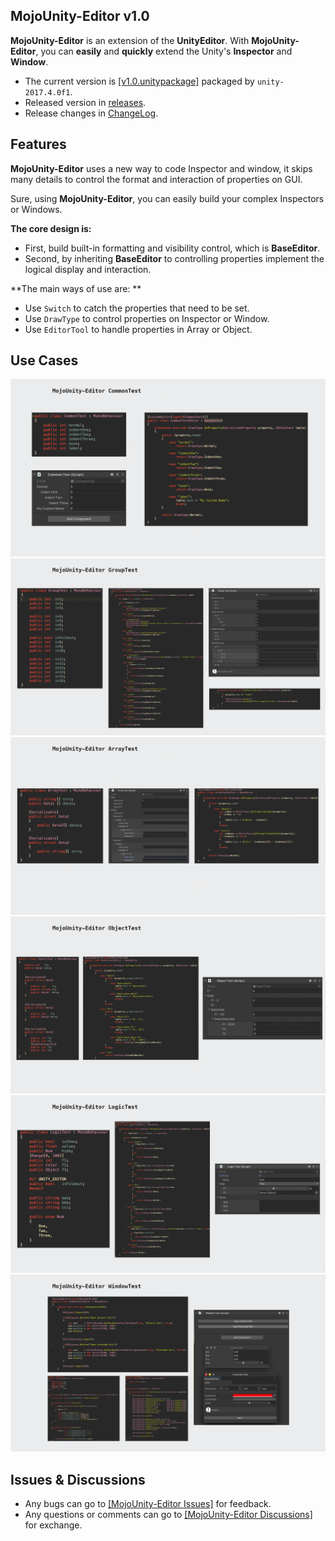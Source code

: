 ## MojoUnity-Editor v1.0

**MojoUnity-Editor** is an extension of the **UnityEditor**. With **MojoUnity-Editor**, you can **easily** and **quickly** extend the Unity's **Inspector** and **Window**.

* The current version is [[v1.0.unitypackage]](https://github.com/scottcgi/MojoUnity-Packages/blob/main/MojoUnity-Editor/MojoUnity-Editor-v1.0.unitypackage) packaged by `unity-2017.4.0f1`.
* Released version in [releases](https://github.com/scottcgi/MojoUnity-Packages/releases).
* Release changes in [ChangeLog](./ChangeLog.md).

## Features

**MojoUnity-Editor** uses a new way to code Inspector and window, it skips many details to control the format and interaction of properties on GUI.

Sure, using **MojoUnity-Editor**, you can easily build your complex Inspectors or Windows.

**The core design is:**
* First, build built-in formatting and visibility control, which is **BaseEditor**.
* Second, by inheriting **BaseEditor** to controlling properties implement the logical display and interaction.

**The main ways of use are: **
* Use `Switch` to catch the properties that need to be set.
* Use `DrawType` to control properties on Inspector or Window.
* Use `EditorTool` to handle properties in Array or Object.

## Use Cases

![Common Test](./Images/CommonTest.png "Common Test")
![Group Test](./Images/GroupTest.png "Group Test")
![Array Test](./Images/ArrayTest.png "Array Test")
![Object Test](./Images/ObjectTest.png "Object Test")
![Logic Test](./Images/LogicTest.png "Logic Test")
![Window Test](./Images/WindowTest.png "Window Test")

## Issues & Discussions

* Any bugs can go to [[MojoUnity-Editor Issues]](https://github.com/scottcgi/MojoUnity-Packages/labels/MojoUnity-Editor) for feedback.
* Any questions or comments can go to [[MojoUnity-Editor Discussions]](https://github.com/scottcgi/MojoUnity-Packages/discussions/categories/mojounity-editor) for exchange.
